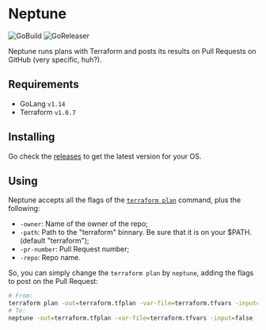 # Neptune


![GoBuild](https://github.com/ContaAzul/neptune/workflows/GoBuild/badge.svg) ![GoReleaser](https://github.com/ContaAzul/neptune/workflows/GoReleaser/badge.svg)

Neptune runs plans with Terraform and posts its results on Pull Requests on GitHub (very specific, huh?).

## Requirements

- GoLang `v1.14`
- Terraform `v1.0.7`

## Installing

Go check the [releases](https://github.com/ContaAzul/neptune/releases) to get the latest version for your OS.

## Using

Neptune accepts all the flags of the [`terraform plan`](https://www.terraform.io/docs/commands/plan.html) command, plus the following:

- `-owner`: Name of the owner of the repo;
- `-path`: Path to the "terraform" binnary. Be sure that it is on your $PATH. (default "terraform");
- `-pr-number`: Pull Request number;
- `-repo`: Repo name.

So, you can simply change the `terraform plan` by `neptune`, adding the flags to post on the Pull Request:

```sh
# From:
terraform plan -out=terraform.tfplan -var-file=terraform.tfvars -input=false
# To:
neptune -out=terraform.tfplan -var-file=terraform.tfvars -input=false -owner=ContaAzul -repo=neptune -pr-number=1
```
